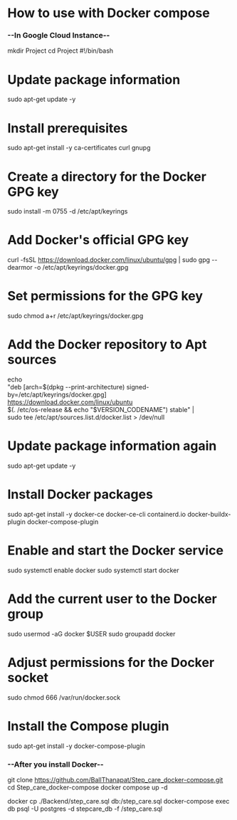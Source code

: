 <h1>How to use with Docker compose</h1>

<div>
<h3>--In Google Cloud Instance--</h3>
<p>
mkdir Project
cd Project
#!/bin/bash

# Update package information
sudo apt-get update -y

# Install prerequisites
sudo apt-get install -y ca-certificates curl gnupg

# Create a directory for the Docker GPG key
sudo install -m 0755 -d /etc/apt/keyrings

# Add Docker's official GPG key
curl -fsSL https://download.docker.com/linux/ubuntu/gpg | sudo gpg --dearmor -o /etc/apt/keyrings/docker.gpg

# Set permissions for the GPG key
sudo chmod a+r /etc/apt/keyrings/docker.gpg

# Add the Docker repository to Apt sources
echo \
  "deb [arch=$(dpkg --print-architecture) signed-by=/etc/apt/keyrings/docker.gpg] https://download.docker.com/linux/ubuntu \
  $(. /etc/os-release && echo "$VERSION_CODENAME") stable" | \
  sudo tee /etc/apt/sources.list.d/docker.list > /dev/null

# Update package information again
sudo apt-get update -y

# Install Docker packages
sudo apt-get install -y docker-ce docker-ce-cli containerd.io docker-buildx-plugin docker-compose-plugin


# Enable and start the Docker service
sudo systemctl enable docker
sudo systemctl start docker


# Add the current user to the Docker group
sudo usermod -aG docker $USER
sudo groupadd docker

# Adjust permissions for the Docker socket
sudo chmod 666 /var/run/docker.sock 

# Install the Compose plugin
sudo apt-get install -y docker-compose-plugin
</p>
</div>

<div>
  <p>
<h3>--After you install Docker--</h3>

git clone https://github.com/BallThanapat/Step_care_docker-compose.git
cd Step_care_docker-compose
docker compose up -d

<!--ก็อปไฟล์ sql ลง instance-->
docker cp ./Backend/step_care.sql db:/step_care.sql
docker-compose exec db psql -U postgres -d stepcare_db -f /step_care.sql
</p>
</div>
